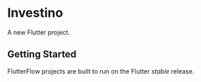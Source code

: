# Investino

A new Flutter project.

## Getting Started

FlutterFlow projects are built to run on the Flutter _stable_ release.
